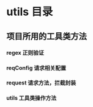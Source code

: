# utils 目录  
## 项目所用的工具类方法
#### regex 正则验证
#### reqConfig 请求相关配置
#### request 请求方法，拦截封装
#### utils 工具类操作方法